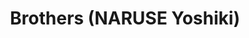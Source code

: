 --- 
title: "Brothers (NARUSE Yoshiki)"
publishdate: "2019-8-15T16:48:46+02:00"
src: "https://365manga.net/manga/brothers-naruse-yoshiki"
image: "https://data.365manga.net/images/thumbnails/6537-brothers-naruse-yoshiki.jpg"
description: "From Neptise Scans: Dracul's presence threatens humanity and the only ones who can stop them are the Exorcists, siblings bound by blood and granted the power to purge evil. The story centers around Vincent and Ryan and their struggle to become full-fledged exorcists."
---